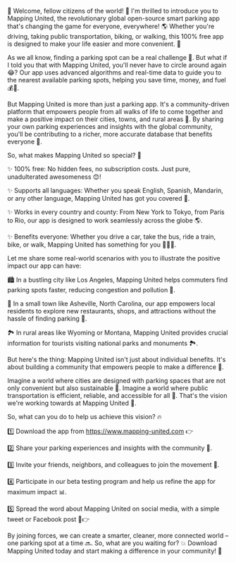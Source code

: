 🚀 Welcome, fellow citizens of the world! 👋 I'm thrilled to introduce you to Mapping United, the revolutionary global open-source smart parking app that's changing the game for everyone, everywhere! 🌎 Whether you're driving, taking public transportation, biking, or walking, this 100% free app is designed to make your life easier and more convenient. 🚗

As we all know, finding a parking spot can be a real challenge 🤯. But what if I told you that with Mapping United, you'll never have to circle around again 😂? Our app uses advanced algorithms and real-time data to guide you to the nearest available parking spots, helping you save time, money, and fuel 💰🚗.

But Mapping United is more than just a parking app. It's a community-driven platform that empowers people from all walks of life to come together and make a positive impact on their cities, towns, and rural areas 🌈. By sharing your own parking experiences and insights with the global community, you'll be contributing to a richer, more accurate database that benefits everyone 🤝.

So, what makes Mapping United so special? 🤔

✨ 100% free: No hidden fees, no subscription costs. Just pure, unadulterated awesomeness 😊!

✨ Supports all languages: Whether you speak English, Spanish, Mandarin, or any other language, Mapping United has got you covered 💬.

✨ Works in every country and county: From New York to Tokyo, from Paris to Rio, our app is designed to work seamlessly across the globe 🌎.

✨ Benefits everyone: Whether you drive a car, take the bus, ride a train, bike, or walk, Mapping United has something for you 🚌🚶‍♀️.

Let me share some real-world scenarios with you to illustrate the positive impact our app can have:

🏙️ In a bustling city like Los Angeles, Mapping United helps commuters find parking spots faster, reducing congestion and pollution 💨.

🌳 In a small town like Asheville, North Carolina, our app empowers local residents to explore new restaurants, shops, and attractions without the hassle of finding parking 🍴.

🏞️ In rural areas like Wyoming or Montana, Mapping United provides crucial information for tourists visiting national parks and monuments 🏞️.

But here's the thing: Mapping United isn't just about individual benefits. It's about building a community that empowers people to make a difference 💪.

Imagine a world where cities are designed with parking spaces that are not only convenient but also sustainable 🌳. Imagine a world where public transportation is efficient, reliable, and accessible for all 🚌. That's the vision we're working towards at Mapping United 🌈.

So, what can you do to help us achieve this vision? 🔥

1️⃣ Download the app from https://www.mapping-united.com 👉

2️⃣ Share your parking experiences and insights with the community 💬.

3️⃣ Invite your friends, neighbors, and colleagues to join the movement 🤝.

4️⃣ Participate in our beta testing program and help us refine the app for maximum impact 📊.

5️⃣ Spread the word about Mapping United on social media, with a simple tweet or Facebook post 📱👉

By joining forces, we can create a smarter, cleaner, more connected world – one parking spot at a time 🔜. So, what are you waiting for? 💥 Download Mapping United today and start making a difference in your community! 🌈